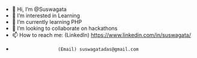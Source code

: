 - 👋 Hi, I’m @Suswagata
- 👀 I’m interested in Learning
- 🌱 I’m currently learning PHP
- 💞️ I’m looking to collaborate on hackathons
- 📫 How to reach me: (LinkedIn) https://www.linkedin.com/in/suswagata/
-                      (Email) suswagatadas@gmail.com 

<!---
Suswagata/Suswagata is a ✨ special ✨ repository because its `README.md` (this file) appears on your GitHub profile.
You can click the Preview link to take a look at your changes.
--->
